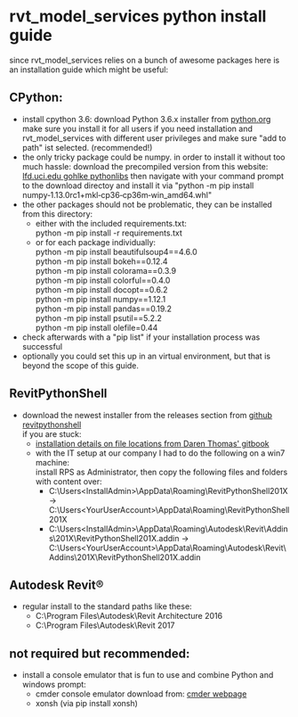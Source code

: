 # rvt_model_services python install guide
since rvt_model_services relies on a bunch of awesome packages here is an installation guide which might be useful:<br>

## CPython:
* install cpython 3.6: download Python 3.6.x installer from [python.org](https://www.python.org/) make sure you install it for all users if you need installation and rvt_model_services with different user privileges and make sure "add to path" ist selected. (recommended!)
* the only tricky package could be numpy. in order to install it without too much hassle: download the precompiled version from this website: [lfd.uci.edu gohlke pythonlibs](http://www.lfd.uci.edu/~gohlke/pythonlibs/) then navigate with your command prompt to the download directoy and install it via "python -m pip install numpy‑1.13.0rc1+mkl‑cp36‑cp36m‑win_amd64.whl"
* the other packages should not be problematic, they can be installed from this directory:<br>
  * either with the included requirements.txt:<br>
    python -m pip install -r requirements.txt<br>
  * or for each package individually:<br>
    python -m pip install beautifulsoup4==4.6.0<br>
    python -m pip install bokeh==0.12.4<br>
    python -m pip install colorama==0.3.9<br>
    python -m pip install colorful==0.4.0<br>
    python -m pip install docopt==0.6.2<br>
    python -m pip install numpy==1.12.1<br>
    python -m pip install pandas==0.19.2<br>
    python -m pip install psutil==5.2.2<br>
    python -m pip install olefile=0.44<br>
* check afterwards with a "pip list" if your installation process was successful<br>
* optionally you could set this up in an virtual environment, but that is beyond the scope of this guide.

## RevitPythonShell
* download the newest installer from the releases section from [github revitpythonshell](https://github.com/architecture-building-systems/revitpythonshell) <br>
    if you are stuck:
     * [installation details on file locations from Daren Thomas' gitbook](https://daren-thomas.gitbooks.io/scripting-autodesk-revit-with-revitpythonshell/content/installing_revitpythonshell_for_autodesk_revit/files_and_locations.html)
     * with the IT setup at our company I had to do the following on a win7 machine: <br>
        install RPS as Administrator, then copy the following files and folders with content over:<br>
        - C:\Users\<InstallAdmin>\AppData\Roaming\RevitPythonShell201X -> C:\Users\<YourUserAccount>\AppData\Roaming\RevitPythonShell201X
        - C:\Users\<InstallAdmin>\AppData\Roaming\Autodesk\Revit\Addins\201X\RevitPythonShell201X.addin -> C:\Users\<YourUserAccount>\AppData\Roaming\Autodesk\Revit\Addins\201X\RevitPythonShell201X.addin

## Autodesk Revit®
* regular install to the standard paths like these: 
    - C:\Program Files\Autodesk\Revit Architecture 2016
    - C:\Program Files\Autodesk\Revit 2017

## not required but recommended:
* install a console emulator that is fun to use and combine Python and windows prompt: 
    - cmder console emulator download from: [cmder webpage](http://cmder.net/)
    - xonsh (via pip install xonsh)

